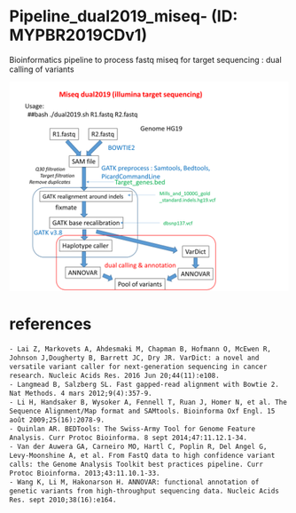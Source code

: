 # Pipeline_dual2019_miseq- (ID: MYPBR2019CDv1)

Bioinformatics pipeline to process fastq miseq for target sequencing : dual calling of variants



![pipeline](https://github.com/cdesterke/Pipeline_dual2019_miseq-/blob/master/pipeline.png)

# references

    - Lai Z, Markovets A, Ahdesmaki M, Chapman B, Hofmann O, McEwen R, Johnson J,Dougherty B, Barrett JC, Dry JR. VarDict: a novel and versatile variant caller for next-generation sequencing in cancer research. Nucleic Acids Res. 2016 Jun 20;44(11):e108.
    - Langmead B, Salzberg SL. Fast gapped-read alignment with Bowtie 2. Nat Methods. 4 mars 2012;9(4):357‑9. 
    - Li H, Handsaker B, Wysoker A, Fennell T, Ruan J, Homer N, et al. The Sequence Alignment/Map format and SAMtools. Bioinforma Oxf Engl. 15 août 2009;25(16):2078‑9. 
    - Quinlan AR. BEDTools: The Swiss-Army Tool for Genome Feature Analysis. Curr Protoc Bioinforma. 8 sept 2014;47:11.12.1-34. 
    - Van der Auwera GA, Carneiro MO, Hartl C, Poplin R, Del Angel G, Levy-Moonshine A, et al. From FastQ data to high confidence variant calls: the Genome Analysis Toolkit best practices pipeline. Curr Protoc Bioinforma. 2013;43:11.10.1-33. 
    - Wang K, Li M, Hakonarson H. ANNOVAR: functional annotation of genetic variants from high-throughput sequencing data. Nucleic Acids Res. sept 2010;38(16):e164. 
